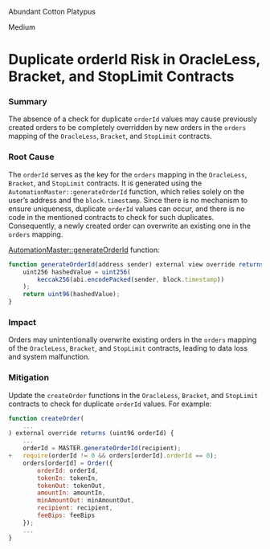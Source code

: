 Abundant Cotton Platypus

Medium

# Duplicate orderId Risk in OracleLess, Bracket, and StopLimit Contracts

### Summary

The absence of a check for duplicate `orderId` values may cause previously created orders to be completely overridden by new orders in the `orders` mapping of the `OracleLess`, `Bracket`, and `StopLimit` contracts.

### Root Cause

The `orderId` serves as the key for the `orders` mapping in the `OracleLess`, `Bracket`, and `StopLimit` contracts. It is generated using the `AutomationMaster::generateOrderId` function, which relies solely on the user’s address and the `block.timestamp`.
Since there is no mechanism to ensure uniqueness, duplicate `orderId` values can occur, and there is no code in the mentioned contracts to check for such duplicates. Consequently, a newly created order can overwrite an existing one in the `orders` mapping.

[AutomationMaster::generateOrderId](https://github.com/sherlock-audit/2024-11-oku/blob/ee3f781a73d65e33fb452c9a44eb1337c5cfdbd6/oku-custom-order-types/contracts/automatedTrigger/AutomationMaster.sol#L90) function:
```javascript
function generateOrderId(address sender) external view override returns (uint96) {
    uint256 hashedValue = uint256(
        keccak256(abi.encodePacked(sender, block.timestamp))
    );
    return uint96(hashedValue);
}
```

### Impact

Orders may unintentionally overwrite existing orders in the `orders` mapping of the `OracleLess`, `Bracket`, and `StopLimit` contracts, leading to data loss and system malfunction.

### Mitigation

Update the `createOrder` functions in the `OracleLess`, `Bracket`, and `StopLimit` contracts to check for duplicate `orderId` values. For example:

```javascript
function createOrder(
    ...
) external override returns (uint96 orderId) {
    ...
    orderId = MASTER.generateOrderId(recipient);
+   require(orderId != 0 && orders[orderId].orderId == 0);
    orders[orderId] = Order({
        orderId: orderId,
        tokenIn: tokenIn,
        tokenOut: tokenOut,
        amountIn: amountIn,
        minAmountOut: minAmountOut,
        recipient: recipient,
        feeBips: feeBips
    });
    ...
}
```
